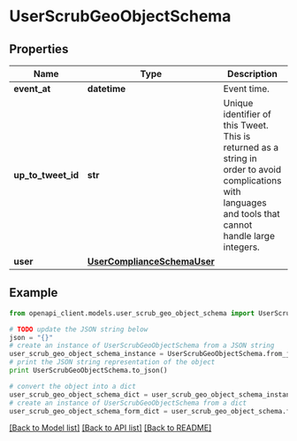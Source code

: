 # UserScrubGeoObjectSchema


## Properties
Name | Type | Description | Notes
------------ | ------------- | ------------- | -------------
**event_at** | **datetime** | Event time. | 
**up_to_tweet_id** | **str** | Unique identifier of this Tweet. This is returned as a string in order to avoid complications with languages and tools that cannot handle large integers. | 
**user** | [**UserComplianceSchemaUser**](UserComplianceSchemaUser.md) |  | 

## Example

```python
from openapi_client.models.user_scrub_geo_object_schema import UserScrubGeoObjectSchema

# TODO update the JSON string below
json = "{}"
# create an instance of UserScrubGeoObjectSchema from a JSON string
user_scrub_geo_object_schema_instance = UserScrubGeoObjectSchema.from_json(json)
# print the JSON string representation of the object
print UserScrubGeoObjectSchema.to_json()

# convert the object into a dict
user_scrub_geo_object_schema_dict = user_scrub_geo_object_schema_instance.to_dict()
# create an instance of UserScrubGeoObjectSchema from a dict
user_scrub_geo_object_schema_form_dict = user_scrub_geo_object_schema.from_dict(user_scrub_geo_object_schema_dict)
```
[[Back to Model list]](../README.md#documentation-for-models) [[Back to API list]](../README.md#documentation-for-api-endpoints) [[Back to README]](../README.md)


